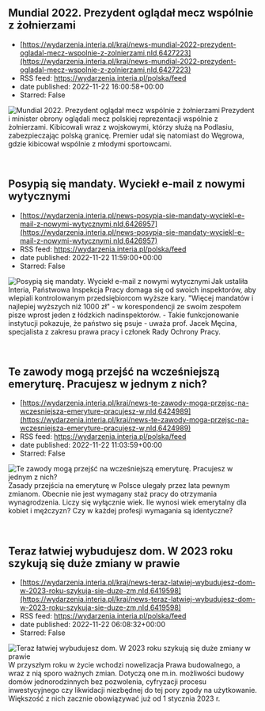 ## Mundial 2022. Prezydent oglądał mecz wspólnie z żołnierzami
 - [https://wydarzenia.interia.pl/kraj/news-mundial-2022-prezydent-ogladal-mecz-wspolnie-z-zolnierzami,nId,6427223](https://wydarzenia.interia.pl/kraj/news-mundial-2022-prezydent-ogladal-mecz-wspolnie-z-zolnierzami,nId,6427223)
 - RSS feed: https://wydarzenia.interia.pl/polska/feed
 - date published: 2022-11-22 16:00:58+00:00
 - Starred: False

<p><a href="https://wydarzenia.interia.pl/kraj/news-mundial-2022-prezydent-ogladal-mecz-wspolnie-z-zolnierzami,nId,6427223"><img align="left" alt="Mundial 2022. Prezydent oglądał mecz wspólnie z żołnierzami" src="https://i.iplsc.com/mundial-2022-prezydent-ogladal-mecz-wspolnie-z-zolnierzami/000GDN7CPBD0WIVV-C321.jpg" /></a>Prezydent i minister obrony oglądali mecz polskiej reprezentacji wspólnie z żołnierzami. Kibicowali wraz z wojskowymi, którzy służą na Podlasiu, zabezpieczając polską granicę. Premier udał się natomiast do Węgrowa, gdzie kibicował wspólnie z młodymi sportowcami.</p><br clear="all" />

## Posypią się mandaty. Wyciekł e-mail z nowymi wytycznymi
 - [https://wydarzenia.interia.pl/news-posypia-sie-mandaty-wyciekl-e-mail-z-nowymi-wytycznymi,nId,6426957](https://wydarzenia.interia.pl/news-posypia-sie-mandaty-wyciekl-e-mail-z-nowymi-wytycznymi,nId,6426957)
 - RSS feed: https://wydarzenia.interia.pl/polska/feed
 - date published: 2022-11-22 11:59:00+00:00
 - Starred: False

<p><a href="https://wydarzenia.interia.pl/news-posypia-sie-mandaty-wyciekl-e-mail-z-nowymi-wytycznymi,nId,6426957"><img align="left" alt="Posypią się mandaty. Wyciekł e-mail z nowymi wytycznymi" src="https://i.iplsc.com/posypia-sie-mandaty-wyciekl-e-mail-z-nowymi-wytycznymi/000GDL15UEETXAL4-C321.jpg" /></a>Jak ustaliła Interia, Państwowa Inspekcja Pracy domaga się od swoich inspektorów, aby wlepiali kontrolowanym przedsiębiorcom wyższe kary. &quot;Więcej mandatów i najlepiej wyższych niż 1000 zł&quot; - w korespondencji ze swoim zespołem pisze wprost jeden z łódzkich nadinspektorów. - Takie funkcjonowanie instytucji pokazuje, że państwo się psuje - uważa prof. Jacek Męcina, specjalista z zakresu prawa pracy i członek Rady Ochrony Pracy.</p><br clear="all" />

## Te zawody mogą przejść na wcześniejszą emeryturę. Pracujesz w jednym z nich?
 - [https://wydarzenia.interia.pl/kraj/news-te-zawody-moga-przejsc-na-wczesniejsza-emeryture-pracujesz-w,nId,6424989](https://wydarzenia.interia.pl/kraj/news-te-zawody-moga-przejsc-na-wczesniejsza-emeryture-pracujesz-w,nId,6424989)
 - RSS feed: https://wydarzenia.interia.pl/polska/feed
 - date published: 2022-11-22 11:03:59+00:00
 - Starred: False

<p><a href="https://wydarzenia.interia.pl/kraj/news-te-zawody-moga-przejsc-na-wczesniejsza-emeryture-pracujesz-w,nId,6424989"><img align="left" alt="Te zawody mogą przejść na wcześniejszą emeryturę. Pracujesz w jednym z nich?" src="https://i.iplsc.com/te-zawody-moga-przejsc-na-wczesniejsza-emeryture-pracujesz-w/000GDFY9G8UKAQWD-C321.jpg" /></a>Zasady przejścia na emeryturę w Polsce ulegały przez lata pewnym zmianom. Obecnie nie jest wymagany staż pracy do otrzymania wynagrodzenia. Liczy się wyłącznie wiek. Ile wynosi wiek emerytalny dla kobiet i mężczyzn? Czy w każdej profesji wymagania są identyczne? </p><br clear="all" />

## Teraz łatwiej wybudujesz dom. W 2023 roku szykują się duże zmiany w prawie
 - [https://wydarzenia.interia.pl/kraj/news-teraz-latwiej-wybudujesz-dom-w-2023-roku-szykuja-sie-duze-zm,nId,6419598](https://wydarzenia.interia.pl/kraj/news-teraz-latwiej-wybudujesz-dom-w-2023-roku-szykuja-sie-duze-zm,nId,6419598)
 - RSS feed: https://wydarzenia.interia.pl/polska/feed
 - date published: 2022-11-22 06:08:32+00:00
 - Starred: False

<p><a href="https://wydarzenia.interia.pl/kraj/news-teraz-latwiej-wybudujesz-dom-w-2023-roku-szykuja-sie-duze-zm,nId,6419598"><img align="left" alt="Teraz łatwiej wybudujesz dom. W 2023 roku szykują się duże zmiany w prawie" src="https://i.iplsc.com/teraz-latwiej-wybudujesz-dom-w-2023-roku-szykuja-sie-duze-zm/000434FP5RFSP94T-C321.jpg" /></a>W przyszłym roku w życie wchodzi nowelizacja Prawa budowalnego, a wraz z nią sporo ważnych zmian. Dotyczą one m.in. możliwości budowy domów jednorodzinnych bez pozwolenia, cyfryzacji procesu inwestycyjnego czy likwidacji niezbędnej do tej pory zgody na użytkowanie. Większość z nich zacznie obowiązywać już od 1 stycznia 2023 r.</p><br clear="all" />
